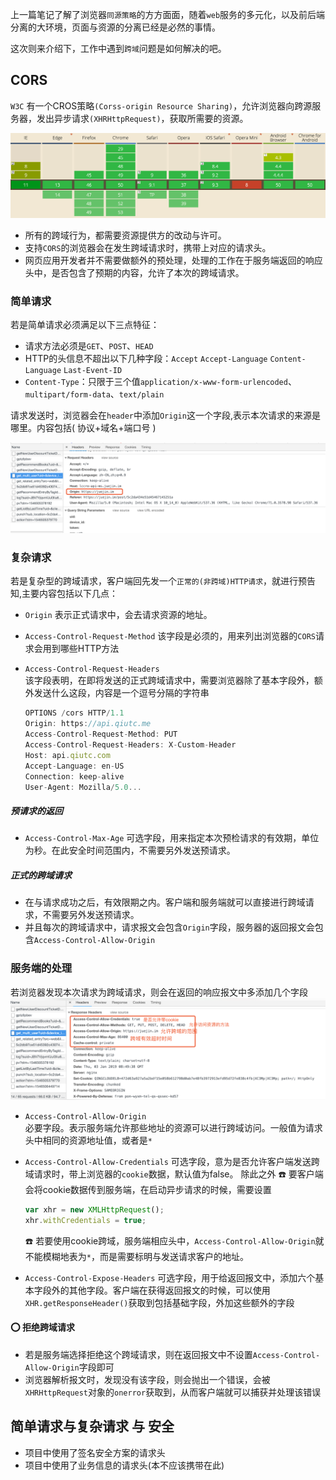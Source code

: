 上一篇笔记了解了浏览器`同源策略`的方方面面，随着`web`服务的多元化，以及前后端分离的大环境，页面与资源的分离已经是必然的事情。

这次则来介绍下，工作中遇到`跨域`问题是如何解决的吧。

## CORS
`W3C` 有一个CROS策略`(Corss-origin Resource Sharing)`，允许浏览器向跨源服务器，发出异步请求`(XHRHttpRequest)`，获取所需要的资源。  

![CORS兼容性](/blog_assets/section-cross-domain-cors.png)
* 所有的跨域行为，都需要资源提供方的改动与许可。   
* 支持`CORS`的浏览器会在发生跨域请求时，携带上对应的请求头。
* 网页应用开发者并不需要做额外的预处理，处理的工作在于服务端返回的响应头中，是否包含了预期的内容，允许了本次的跨域请求。

### 简单请求
若是简单请求必须满足以下三点特征：  
* 请求方法必须是`GET`、`POST`、`HEAD`
* HTTP的头信息不超出以下几种字段：`Accept`  `Accept-Language`  `Content-Language` `Last-Event-ID`  
* `Content-Type`：只限于三个值`application/x-www-form-urlencoded`、`multipart/form-data`、`text/plain`  

请求发送时，浏览器会在`header`中添加`Origin`这一个字段,表示本次请求的来源是哪里。内容包括( 协议+域名+端口号 )

![cross_origin_header.png](/blog_assets/CORS_request_header.png) 

### 复杂请求
若是复杂型的跨域请求，客户端回先发一个`正常的(非跨域)HTTP请求`，就进行预告知,主要内容包括以下几点：

* `Origin` 
表示正式请求中，会去请求资源的地址。

* `Access-Control-Request-Method`
该字段是必须的，用来列出浏览器的`CORS`请求会用到哪些HTTP方法   

* `Access-Control-Request-Headers`    
该字段表明，在即将发送的正式跨域请求中，需要浏览器除了基本字段外，额外发送什么这段，内容是一个逗号分隔的字符串

    ```js
    OPTIONS /cors HTTP/1.1
    Origin: https://api.qiutc.me
    Access-Control-Request-Method: PUT
    Access-Control-Request-Headers: X-Custom-Header
    Host: api.qiutc.com
    Accept-Language: en-US
    Connection: keep-alive
    User-Agent: Mozilla/5.0...
    ```
##### 预请求的返回
* `Access-Control-Max-Age`
可选字段，用来指定本次预检请求的有效期，单位为秒。在此安全时间范围内，不需要另外发送预请求。
##### 正式的跨域请求
* 在与请求成功之后，有效限期之内。客户端和服务端就可以直接进行跨域请求，不需要另外发送预请求。
* 并且每次的跨域请求中，请求报文会包含`Origin`字段，服务器的返回报文会包含`Access-Control-Allow-Origin`

### 服务端的处理
若浏览器发现本次请求为跨域请求，则会在返回的响应报文中多添加几个字段
![](/blog_assets/CORS_response_header.png)
* `Access-Control-Allow-Origin`  
   必要字段。表示服务端允许那些地址的资源可以进行跨域访问。一般值为请求头中相同的资源地址值，或者是`*` 
* `Access-Control-Allow-Credentials`
   可选字段，意为是否允许客户端发送跨域请求时，带上浏览器的`cookie`数据，默认值为false。
   除此之外
   ☎️ 要客户端会将cookie数据传到服务端，在启动异步请求的时候，需要设置
   ```js
   var xhr = new XMLHttpRequest(); 
   xhr.withCredentials = true;
   ```
   ☎️ 若要使用cookie跨域，服务端相应头中，`Access-Control-Allow-Origin`就不能模糊地表为` * `，而是需要标明与发送请求客户的地址。   
   
* `Access-Control-Expose-Headers`
   可选字段，用于给返回报文中，添加六个基本字段外的其他字段。客户端在获得返回报文的时候，可以使用`XHR.getResponseHeader()`获取到包括基础字段，外加这些额外的字段 

#### ⭕️ 拒绝跨域请求
* 若是服务端选择拒绝这个跨域请求，则在返回报文中不设置`Access-Control-Allow-Origin`字段即可   
* 浏览器解析报文时，发现没有该字段，则会抛出一个错误，会被`XHRHttpRequest`对象的`onerror`获取到，从而客户端就可以捕获并处理该错误  



## 简单请求与复杂请求 与 安全
* 项目中使用了签名安全方案的请求头
* 项目中使用了业务信息的请求头(本不应该携带在此)
